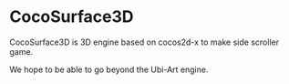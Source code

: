 CocoSurface3D
=============
CocoSurface3D is 3D engine based on cocos2d-x to make side scroller game. 

We hope to be able to go beyond the Ubi-Art engine.
 
